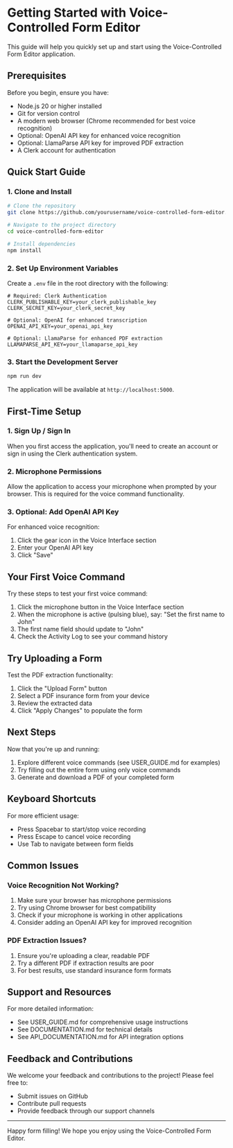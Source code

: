 # Getting Started with Voice-Controlled Form Editor

This guide will help you quickly set up and start using the Voice-Controlled Form Editor application.

## Prerequisites

Before you begin, ensure you have:

- Node.js 20 or higher installed
- Git for version control
- A modern web browser (Chrome recommended for best voice recognition)
- Optional: OpenAI API key for enhanced voice recognition
- Optional: LlamaParse API key for improved PDF extraction
- A Clerk account for authentication

## Quick Start Guide

### 1. Clone and Install

```bash
# Clone the repository
git clone https://github.com/yourusername/voice-controlled-form-editor.git

# Navigate to the project directory
cd voice-controlled-form-editor

# Install dependencies
npm install
```

### 2. Set Up Environment Variables

Create a `.env` file in the root directory with the following:

```
# Required: Clerk Authentication
CLERK_PUBLISHABLE_KEY=your_clerk_publishable_key
CLERK_SECRET_KEY=your_clerk_secret_key

# Optional: OpenAI for enhanced transcription
OPENAI_API_KEY=your_openai_api_key

# Optional: LlamaParse for enhanced PDF extraction
LLAMAPARSE_API_KEY=your_llamaparse_api_key
```

### 3. Start the Development Server

```bash
npm run dev
```

The application will be available at `http://localhost:5000`.

## First-Time Setup

### 1. Sign Up / Sign In

When you first access the application, you'll need to create an account or sign in using the Clerk authentication system.

### 2. Microphone Permissions

Allow the application to access your microphone when prompted by your browser. This is required for the voice command functionality.

### 3. Optional: Add OpenAI API Key

For enhanced voice recognition:
1. Click the gear icon in the Voice Interface section
2. Enter your OpenAI API key
3. Click "Save"

## Your First Voice Command

Try these steps to test your first voice command:

1. Click the microphone button in the Voice Interface section
2. When the microphone is active (pulsing blue), say: "Set the first name to John"
3. The first name field should update to "John"
4. Check the Activity Log to see your command history

## Try Uploading a Form

Test the PDF extraction functionality:

1. Click the "Upload Form" button
2. Select a PDF insurance form from your device
3. Review the extracted data
4. Click "Apply Changes" to populate the form

## Next Steps

Now that you're up and running:

1. Explore different voice commands (see USER_GUIDE.md for examples)
2. Try filling out the entire form using only voice commands
3. Generate and download a PDF of your completed form

## Keyboard Shortcuts

For more efficient usage:
- Press Spacebar to start/stop voice recording
- Press Escape to cancel voice recording
- Use Tab to navigate between form fields

## Common Issues

### Voice Recognition Not Working?

1. Make sure your browser has microphone permissions
2. Try using Chrome browser for best compatibility
3. Check if your microphone is working in other applications
4. Consider adding an OpenAI API key for improved recognition

### PDF Extraction Issues?

1. Ensure you're uploading a clear, readable PDF
2. Try a different PDF if extraction results are poor
3. For best results, use standard insurance form formats

## Support and Resources

For more detailed information:
- See USER_GUIDE.md for comprehensive usage instructions
- See DOCUMENTATION.md for technical details
- See API_DOCUMENTATION.md for API integration options

## Feedback and Contributions

We welcome your feedback and contributions to the project! Please feel free to:
- Submit issues on GitHub
- Contribute pull requests
- Provide feedback through our support channels

---

Happy form filling! We hope you enjoy using the Voice-Controlled Form Editor.